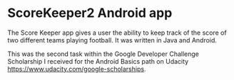 # ScoreKeeper2 Android app

The Score Keeper app gives a user the ability to keep track of the score of two different teams playing football. It was written in Java and Android.

 This was the second task within the Google Developer Challenge Scholarship I received for the Android Basics path on Udacity https://www.udacity.com/google-scholarships.
